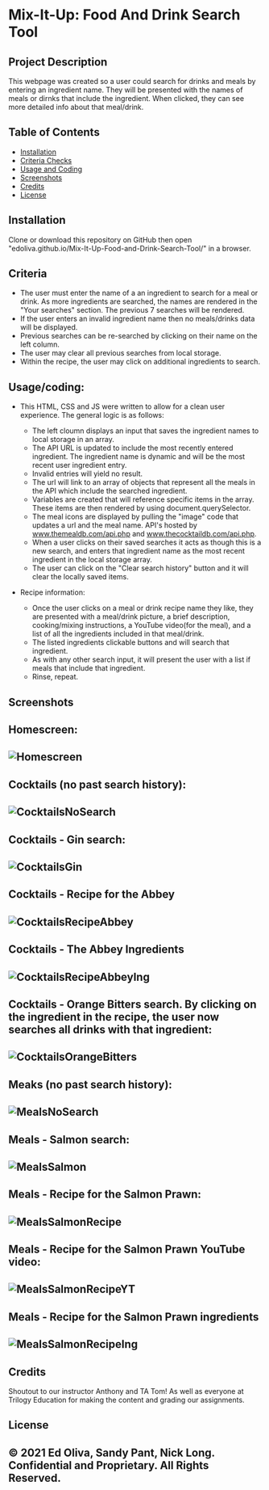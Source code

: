 # Mix-It-Up: Food And Drink Search Tool
 
## Project Description
This webpage was created so a user could search for drinks and meals by entering an ingredient name. They will be presented with the names of meals or dirnks that include the ingredient. When clicked, they can see more detailed info about that meal/drink.  
 
## Table of Contents
- [Installation](#installation)
- [Criteria Checks](#criteria)
- [Usage and Coding](#Usage/coding)
- [Screenshots](#screenshots)
- [Credits](#credits)
- [License](#license)
## Installation
Clone or download this repository on GitHub then open "edoliva.github.io/Mix-It-Up-Food-and-Drink-Search-Tool/" in a browser.  
## Criteria
- The user must enter the name of a an ingredient to search for a meal or drink. As more ingredients are searched, the names are rendered in the "Your searches" section. The previous 7 searches will be rendered.
- If the user enters an invalid ingredient name then no meals/drinks data will be displayed.
- Previous searches can be re-searched by clicking on their name on the left column.
- The user may clear all previous searches from local storage.
- Within the recipe, the user may click on additional ingredients to search.  
## Usage/coding:
- This HTML, CSS and JS were written to allow for a clean user experience. The general logic is as follows:
   - The left cloumn displays an input that saves the ingredient names to local storage in an array.
   - The API URL is updated to include the most recently entered ingredient. The ingredient name is dynamic and will be the most recent user ingredient entry. 
   - Invalid entries will yield no result.
   - The url will link to an array of objects that represent all the meals in the API which include the searched ingredient.
   - Variables are created that will reference specific items in the array. These items are then rendered by using document.querySelector. 
   - The meal icons are displayed by pulling the "image" code that updates a url and the meal name. API's hosted by www.themealdb.com/api.php and www.thecocktaildb.com/api.php.
   - When a user clicks on their saved searches it acts as though this is a new search, and enters that ingredient name as the most recent ingredient in the local storage array.
   - The user can click on the "Clear search history" button and it will clear the locally saved items. 

- Recipe information:
   - Once the user clicks on a meal or drink recipe name they like, they are presented with a meal/drink picture, a brief description, cooking/mixing instructions, a YouTube video(for the meal), and a list of all the ingredients included in that meal/drink.
   - The listed ingredients clickable buttons and will search that ingredient.
   - As with any other search input, it will present the user with a list if meals that include that ingredient.
   - Rinse, repeat.   
 
## Screenshots

Homescreen:
-
![Homescreen](Images/Homescreen.png)
-
Cocktails (no past search history):  
-
![CocktailsNoSearch](Images/CocktailsNoSearch.png)
-
Cocktails - Gin search:
-
![CocktailsGin](Images/CocktailsGin.png)
-
Cocktails - Recipe for the Abbey
-
![CocktailsRecipeAbbey](Images/CocktailsRecipeAbbey.png)
-
Cocktails - The Abbey Ingredients  
-
![CocktailsRecipeAbbeyIng](Images/CocktailsRecipeAbbeyIng.png)   
-
Cocktails - Orange Bitters search. By clicking on the ingredient in the recipe, the user now searches all drinks with that ingredient:  
-
![CocktailsOrangeBitters](Images/CocktailsOrangeBitters.png) 
-
Meaks (no past search history):  
-
![MealsNoSearch](Images/MealsNoSearch.png)
- 
Meals - Salmon search:
-
![MealsSalmon](Images/MealsSalmon.png)  
-
Meals - Recipe for the Salmon Prawn:
-
![MealsSalmonRecipe](Images/MealsSalmonRecipe.png) 
-
Meals - Recipe for the Salmon Prawn YouTube video:
-
![MealsSalmonRecipeYT](Images/MealsSalmonRecipeYT.png) 
-
Meals - Recipe for the Salmon Prawn ingredients
-
![MealsSalmonRecipeIng](Images/MealsSalmonRecipeIng.png) 
-
 
## Credits
Shoutout to our instructor Anthony and TA Tom! As well as everyone at Trilogy Education for making the content and grading our assignments.
 
## License
© 2021 Ed Oliva, Sandy Pant, Nick Long.
Confidential and Proprietary. All Rights Reserved.
---
